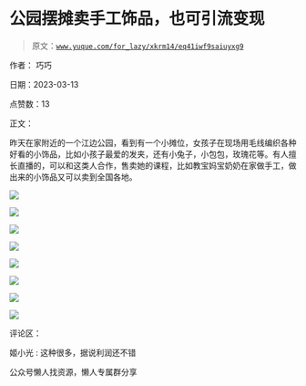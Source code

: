 # 公园摆摊卖手工饰品，也可引流变现

> 原文：[`www.yuque.com/for_lazy/xkrm14/eq41iwf9saiuyxg9`](https://www.yuque.com/for_lazy/xkrm14/eq41iwf9saiuyxg9)

作者： 巧巧

日期：2023-03-13

点赞数：13

正文：

昨天在家附近的一个江边公园，看到有一个小摊位，女孩子在现场用毛线编织各种好看的小饰品，比如小孩子最爱的发夹，还有小兔子，小包包，玫瑰花等。有人擅长直播的，可以和这类人合作，售卖她的课程，比如教宝妈宝奶奶在家做手工，做出来的小饰品又可以卖到全国各地。

![](img/ece70fa1bed240c778288bb673b812eb.png)  

![](img/602c9fe20ebae2e7b47ffd9dc7179913.png)

![](img/9acb48ad38ecccd5e7a6e1a9192ecb2f.png)

![](img/700ba1cf515ad08a3827e0c451b2e188.png)

![](img/2dce387dc4a6e60f4d7cc91c45d39f4d.png)  

![](img/f00cb28749d9d56e3f89d7bf7ac00c66.png)  

![](img/75c033e0770d917bc527c1410cb84e74.png)

![](img/4ef55db575dc4d0fe0e5793cffabfa26.png)

评论区：

姬小光 : 这种很多，据说利润还不错

公众号懒人找资源，懒人专属群分享

